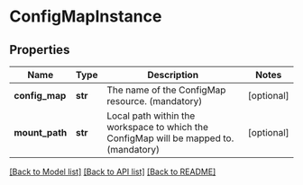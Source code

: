 # ConfigMapInstance

## Properties
Name | Type | Description | Notes
------------ | ------------- | ------------- | -------------
**config_map** | **str** | The name of the ConfigMap resource. (mandatory) | [optional] 
**mount_path** | **str** | Local path within the workspace to which the ConfigMap will be mapped to. (mandatory) | [optional] 

[[Back to Model list]](../README.md#documentation-for-models) [[Back to API list]](../README.md#documentation-for-api-endpoints) [[Back to README]](../README.md)


